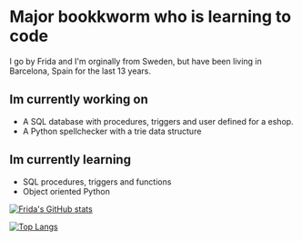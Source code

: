 # Major bookkworm who is learning to code

I go by Frida and I'm orginally from Sweden, but have been living in Barcelona, Spain for the last 13 years.

## Im currently working on

* A SQL database with procedures, triggers and user defined for a eshop.
* A Python spellchecker with a trie data structure

## Im currently learning
* SQL procedures, triggers and functions
* Object oriented Python

[![Frida's GitHub stats](https://github-readme-stats.vercel.app/api?username=fridavbg)](https://github.com/fridavbg/github-readme-stats)

[![Top Langs](https://github-readme-stats.vercel.app/api/top-langs/?username=fridavbg&layout=compact&langs_count=8)](https://github.com/fridavbg/github-readme-stats)
